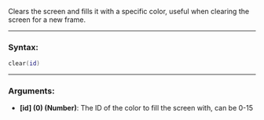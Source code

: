 Clears the screen and fills it with a specific color, useful when clearing the screen for a new frame.

---

### Syntax:
```Lua
clear(id)
```

---

### Arguments:

* **[id] (0) (Number)**: The ID of the color to fill the screen with, can be 0-15